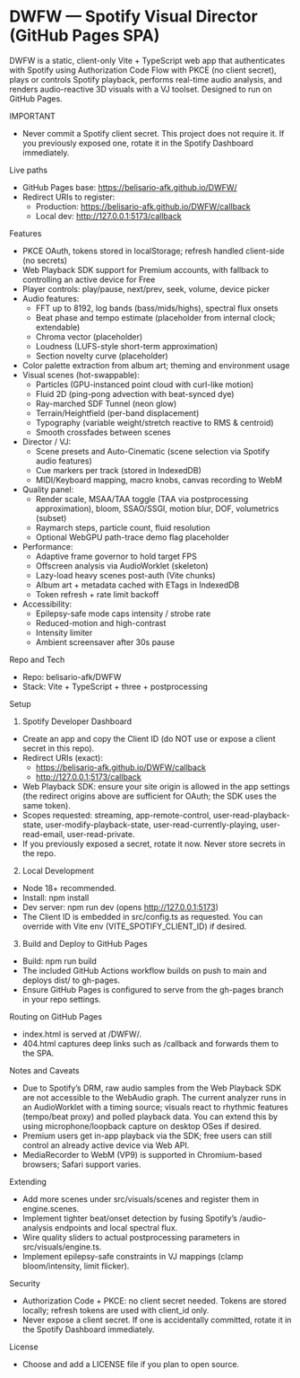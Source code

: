# DWFW — Spotify Visual Director (GitHub Pages SPA)

DWFW is a static, client-only Vite + TypeScript web app that authenticates with Spotify using Authorization Code Flow with PKCE (no client secret), plays or controls Spotify playback, performs real-time audio analysis, and renders audio-reactive 3D visuals with a VJ toolset. Designed to run on GitHub Pages.

IMPORTANT
- Never commit a Spotify client secret. This project does not require it. If you previously exposed one, rotate it in the Spotify Dashboard immediately.

Live paths
- GitHub Pages base: https://belisario-afk.github.io/DWFW/
- Redirect URIs to register:
  - Production: https://belisario-afk.github.io/DWFW/callback
  - Local dev: http://127.0.0.1:5173/callback

Features
- PKCE OAuth, tokens stored in localStorage; refresh handled client-side (no secrets)
- Web Playback SDK support for Premium accounts, with fallback to controlling an active device for Free
- Player controls: play/pause, next/prev, seek, volume, device picker
- Audio features:
  - FFT up to 8192, log bands (bass/mids/highs), spectral flux onsets
  - Beat phase and tempo estimate (placeholder from internal clock; extendable)
  - Chroma vector (placeholder)
  - Loudness (LUFS-style short-term approximation)
  - Section novelty curve (placeholder)
- Color palette extraction from album art; theming and environment usage
- Visual scenes (hot-swappable):
  - Particles (GPU-instanced point cloud with curl-like motion)
  - Fluid 2D (ping-pong advection with beat-synced dye)
  - Ray-marched SDF Tunnel (neon glow)
  - Terrain/Heightfield (per-band displacement)
  - Typography (variable weight/stretch reactive to RMS & centroid)
  - Smooth crossfades between scenes
- Director / VJ:
  - Scene presets and Auto-Cinematic (scene selection via Spotify audio features)
  - Cue markers per track (stored in IndexedDB)
  - MIDI/Keyboard mapping, macro knobs, canvas recording to WebM
- Quality panel:
  - Render scale, MSAA/TAA toggle (TAA via postprocessing approximation), bloom, SSAO/SSGI, motion blur, DOF, volumetrics (subset)
  - Raymarch steps, particle count, fluid resolution
  - Optional WebGPU path-trace demo flag placeholder
- Performance:
  - Adaptive frame governor to hold target FPS
  - Offscreen analysis via AudioWorklet (skeleton)
  - Lazy-load heavy scenes post-auth (Vite chunks)
  - Album art + metadata cached with ETags in IndexedDB
  - Token refresh + rate limit backoff
- Accessibility:
  - Epilepsy-safe mode caps intensity / strobe rate
  - Reduced-motion and high-contrast
  - Intensity limiter
  - Ambient screensaver after 30s pause

Repo and Tech
- Repo: belisario-afk/DWFW
- Stack: Vite + TypeScript + three + postprocessing

Setup

1) Spotify Developer Dashboard
- Create an app and copy the Client ID (do NOT use or expose a client secret in this repo).
- Redirect URIs (exact):
  - https://belisario-afk.github.io/DWFW/callback
  - http://127.0.0.1:5173/callback
- Web Playback SDK: ensure your site origin is allowed in the app settings (the redirect origins above are sufficient for OAuth; the SDK uses the same token).
- Scopes requested: streaming, app-remote-control, user-read-playback-state, user-modify-playback-state, user-read-currently-playing, user-read-email, user-read-private.
- If you previously exposed a secret, rotate it now. Never store secrets in the repo.

2) Local Development
- Node 18+ recommended.
- Install: npm install
- Dev server: npm run dev (opens http://127.0.0.1:5173)
- The Client ID is embedded in src/config.ts as requested. You can override with Vite env (VITE_SPOTIFY_CLIENT_ID) if desired.

3) Build and Deploy to GitHub Pages
- Build: npm run build
- The included GitHub Actions workflow builds on push to main and deploys dist/ to gh-pages.
- Ensure GitHub Pages is configured to serve from the gh-pages branch in your repo settings.

Routing on GitHub Pages
- index.html is served at /DWFW/.
- 404.html captures deep links such as /callback and forwards them to the SPA.

Notes and Caveats
- Due to Spotify’s DRM, raw audio samples from the Web Playback SDK are not accessible to the WebAudio graph. The current analyzer runs in an AudioWorklet with a timing source; visuals react to rhythmic features (tempo/beat proxy) and polled playback data. You can extend this by using microphone/loopback capture on desktop OSes if desired.
- Premium users get in-app playback via the SDK; free users can still control an already active device via Web API.
- MediaRecorder to WebM (VP9) is supported in Chromium-based browsers; Safari support varies.

Extending
- Add more scenes under src/visuals/scenes and register them in engine.scenes.
- Implement tighter beat/onset detection by fusing Spotify’s /audio-analysis endpoints and local spectral flux.
- Wire quality sliders to actual postprocessing parameters in src/visuals/engine.ts.
- Implement epilepsy-safe constraints in VJ mappings (clamp bloom/intensity, limit flicker).

Security
- Authorization Code + PKCE: no client secret needed. Tokens are stored locally; refresh tokens are used with client_id only.
- Never expose a client secret. If one is accidentally committed, rotate it in the Spotify Dashboard immediately.

License
- Choose and add a LICENSE file if you plan to open source.

